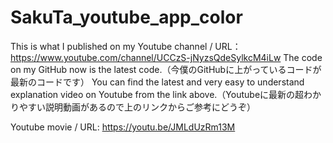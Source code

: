 # SakuTa_youtube_app_color
This is what I published on my Youtube channel / URL： https://www.youtube.com/channel/UCCzS-jNyzsQdeSylkcM4iLw
The code on my GitHub now is the latest code.（今僕のGitHubに上がっているコードが最新のコードです）
You can find the latest and very easy to understand explanation video on Youtube from the link above.（Youtubeに最新の超わかりやすい説明動画があるので上のリンクからご参考にどうぞ）

Youtube movie / URL: https://youtu.be/JMLdUzRm13M
